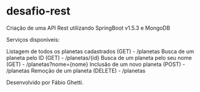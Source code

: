 # desafio-rest

Criação de uma API Rest utilizando SpringBoot v1.5.3 e MongoDB

Serviços disponíveis:

Listagem de todos os planetas cadastrados (GET) - /planetas
Busca de um planeta pelo ID (GET)               - /planetas/{id}
Busca de um planeta pelo seu nome (GET)         - /planetas?nome={nome}
Inclusão de um novo planeta (POST)              - /planetas
Remoção de um planeta (DELETE)                  - /planetas


Desenvolvido por Fábio Ghetti.
